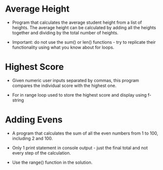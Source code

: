 # Average Height

* Program that calculates the average student height from a list of heights. The average height can be calculated by adding all the heights together and dividing by the total number of heights.

* Important: do not use the sum() or len() functions - try to replicate their functionality using what you know about for loops.

# Highest Score

* Given numeric user inputs separated by commas, this program compares the individual score with the highest one.

* For in range loop used to store the highest score and display using f-string

# Adding Evens

* A program that calculates the sum of all the even numbers from 1 to 100, including 2 and 100.

* Only 1 print statement in console output - just the final total and not every step of the calculation.

* Use the range() function in the solution.